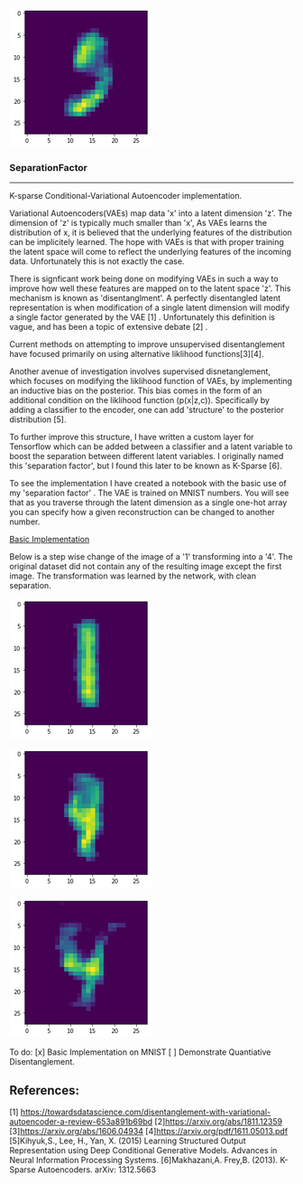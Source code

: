 ![VAEimage](https://github.com/pluu2/SeparationFactor/blob/master/images/1t9s1.png)

### SeparationFactor
----

K-sparse Conditional-Variational Autoencoder implementation. 

Variational Autoencoders(VAEs) map data 'x' into a latent dimension 'z'. The dimension of 'z' is typically much smaller than 'x',  As VAEs learns the distribution of x, it is believed that the underlying features of the distribution can be implicitely learned. The hope with VAEs is that with proper training the latent space will come to reflect the underlying features of the incoming data. Unfortunately this is not exactly the case. 

There is signficant work being done on modifying VAEs in such a way to improve how well these features are mapped on to the latent space 'z'. This mechanism is known as 'disentanglment'. A perfectly disentangled latent representation is when modification of a single latent dimension will modify a single factor generated by the VAE [1] . Unfortunately this definition is vague, and has been a topic of extensive debate [2] . 

Current methods on attempting to improve unsupervised disentanglement have focused primarily on using alternative liklihood functions[3][4].

Another avenue of investigation involves supervised disnetanglement, which focuses on modifying the liklihood function of VAEs, by implementing an inductive bias on the posterior. This bias comes in the form of an additional condition on the liklihood function (p(x|z,c)). Specifically by adding a classifier to the encoder, one can add 'structure' to the posterior distribution [5]. 

To further improve this structure, I have written a custom layer for Tensorflow which can be added between a classifier and a latent variable to boost the separation between different latent variables. I originally named this 'separation factor', but I found this later to be known as K-Sparse [6].  

To see the implementation I have created a notebook with the basic use of my 'separation factor' . The VAE is trained on MNIST numbers. You will see that as you traverse through the latent dimension as a single one-hot array you can specify how a given reconstruction can be changed to another number. 

<a href = "https://github.com/pluu2/SeparationFactor/blob/master/Conditional_VAEs_with_K_Sparse.ipynb"> Basic Implementation</a> 


Below is a step wise change of the image of a '1' transforming into a '4'. The original dataset did not contain any of the resulting image except the first image. The transformation was learned by the network, with clean separation. 

![VAEimage](https://github.com/pluu2/SeparationFactor/blob/master/images/1t4s1.png)


![VAEimage](https://github.com/pluu2/SeparationFactor/blob/master/images/1t4s2.png)


![VAEimage](https://github.com/pluu2/SeparationFactor/blob/master/images/1t4s3.png)


To do: 
[x] Basic Implementation on MNIST
[ ] Demonstrate Quantiative Disentanglement. 


References:
----

[1] https://towardsdatascience.com/disentanglement-with-variational-autoencoder-a-review-653a891b69bd
[2]https://arxiv.org/abs/1811.12359 
[3]https://arxiv.org/abs/1606.04934
[4]https://arxiv.org/pdf/1611.05013.pdf
[5]Kihyuk,S., Lee, H., Yan, X. (2015) Learning Structured Output Representation using Deep Conditional Generative Models. Advances in Neural Information Processing Systems.
[6]Makhazani,A. Frey,B. (2013). K-Sparse Autoencoders. arXiv: 1312.5663

